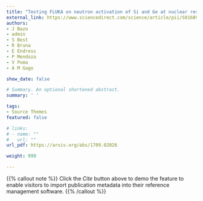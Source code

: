 ```yaml
---
title: "Testing FLUKA on neutron activation of Si and Ge at nuclear research reactor using gamma spectroscopy"
external_link: https://www.sciencedirect.com/science/article/pii/S0168900217314341?via%3Dihub
authors:
- J Bazo
- admin
- S Best
- R Bruna
- E Endress
- P Mendoza
- V Poma
- A M Gago

show_date: false

# Summary. An optional shortened abstract.
summary: ' '

tags:
- Source Themes
featured: false

# links:
# - name: ""
#   url: ""
url_pdf: https://arxiv.org/abs/1709.02026

weight: 999

---
```


{{% callout note %}}
Click the *Cite* button above to demo the feature to enable visitors to import publication metadata into their reference management software.
{{% /callout %}}
